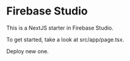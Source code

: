 # Firebase Studio

This is a NextJS starter in Firebase Studio.

To get started, take a look at src/app/page.tsx.

Deploy new one.